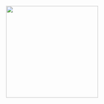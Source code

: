 <p>
  <img src="https://github.com/user-attachments/assets/56c5d9ac-8b29-45c0-8c07-6404011afbcd"width=250"/>
</p>
